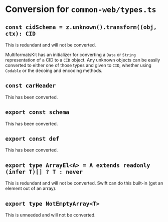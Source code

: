 # Conversion for `common-web/types.ts`

## `const cidSchema = z.unknown().transform((obj, ctx): CID`

This is redundant and will not be converted.

MultiformatsKit has an initializer for converting a `Data` or `String` representation of a CID to a `CID` object. Any unknown objects can be easily converted to either one of those types and given to `CID`, whether using `Codable` or the decoing and encoding methods.

## `const carHeader`

This has been converted.

## `export const schema`

This has been converted.

## `export const def`

This has been converted.

## `export type ArrayEl<A> = A extends readonly (infer T)[] ? T : never`

This is redundant and will not be converted. Swift can do this built-in (get an element out of an array).

## `export type NotEmptyArray<T>`

This is unneeded and will not be converted. 

